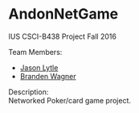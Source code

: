 # AndonNetGame
IUS CSCI-B438 Project
Fall 2016

Team Members:
* [Jason Lytle](https://github.com/jrlytle)
* [Branden Wagner](https://github.com/bwwagner)

Description:  
Networked Poker/card game project.
